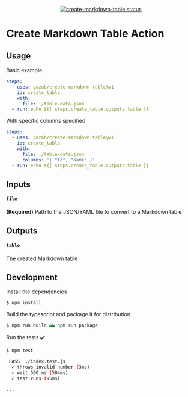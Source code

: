 <p align="center">
  <a href="https://github.com/gazab/create-markdown-table/actions"><img alt="create-markdown-table status" src="https://github.com/gazab/create-markdown-table/workflows/build-test/badge.svg"></a>
</p>

# Create Markdown Table Action

## Usage

Basic example:
```yaml
steps:
  - uses: gazab/create-markdown-table@v1
    id: create_table
    with:
      file: ./table-data.json
  - run: echo ${{ steps.create_table.outputs.table }}

```

With specific columns specified
```yaml
steps:
  - uses: gazab/create-markdown-table@v1
    id: create_table
    with:
      file: ./table-data.json
      columns: '[ "Id", "Name" ]'
  - run: echo ${{ steps.create_table.outputs.table }}

```
## Inputs

#### `file`
**(Required)** Path to the JSON/YAML file to convert to a Markdown table

## Outputs

#### `table`
The created Markdown table
## Development

Install the dependencies  
```bash
$ npm install
```

Build the typescript and package it for distribution
```bash
$ npm run build && npm run package
```

Run the tests :heavy_check_mark:  
```bash
$ npm test

 PASS  ./index.test.js
  ✓ throws invalid number (3ms)
  ✓ wait 500 ms (504ms)
  ✓ test runs (95ms)

...
```

